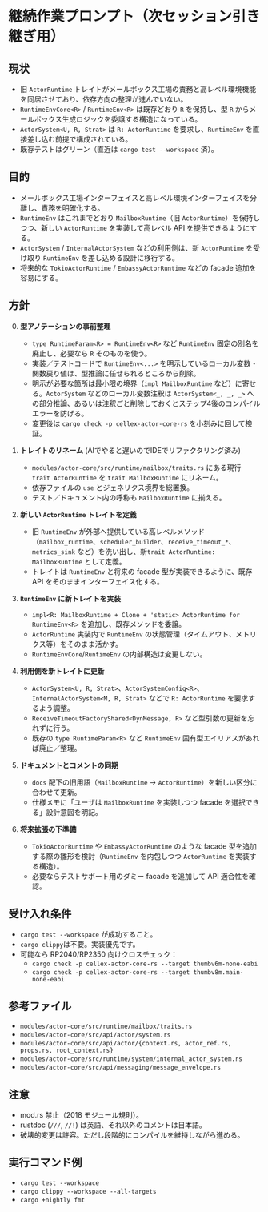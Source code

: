# 継続作業プロンプト（次セッション引き継ぎ用）

## 現状
- 旧 `ActorRuntime` トレイトがメールボックス工場の責務と高レベル環境機能を同居させており、依存方向の整理が進んでいない。
- `RuntimeEnvCore<R>` / `RuntimeEnv<R>` は既存どおり `R` を保持し、型 `R` からメールボックス生成ロジックを委譲する構造になっている。
- `ActorSystem<U, R, Strat>` は `R: ActorRuntime` を要求し、`RuntimeEnv` を直接差し込む前提で構成されている。
- 既存テストはグリーン（直近は `cargo test --workspace` 済）。

## 目的
- メールボックス工場インターフェイスと高レベル環境インターフェイスを分離し、責務を明確化する。
- `RuntimeEnv` はこれまでどおり `MailboxRuntime`（旧 `ActorRuntime`）を保持しつつ、新しい `ActorRuntime` を実装して高レベル API を提供できるようにする。
- `ActorSystem` / `InternalActorSystem` などの利用側は、新 `ActorRuntime` を受け取り `RuntimeEnv` を差し込める設計に移行する。
- 将来的な `TokioActorRuntime` / `EmbassyActorRuntime` などの facade 追加を容易にする。

## 方針
0. **型アノテーションの事前整理**
   - `type RuntimeParam<R> = RuntimeEnv<R>` など `RuntimeEnv` 固定の別名を廃止し、必要なら `R` そのものを使う。
   - 実装／テストコードで `RuntimeEnv<...>` を明示しているローカル変数・関数戻り値は、型推論に任せられるところから削除。
   - 明示が必要な箇所は最小限の境界（`impl MailboxRuntime` など）に寄せる。`ActorSystem` などのローカル変数注釈は `ActorSystem<_, _, _>` への部分推論、あるいは注釈ごと削除しておくとステップ4後のコンパイルエラーを防げる。
   - 変更後は `cargo check -p cellex-actor-core-rs` を小刻みに回して検証。

1. **トレイトのリネーム** (AIでやると遅いのでIDEでリファクタリング済み)
   - `modules/actor-core/src/runtime/mailbox/traits.rs` にある現行 `trait ActorRuntime` を `trait MailboxRuntime` にリネーム。
   - 依存ファイルの `use` とジェネリクス境界を総置換。
   - テスト／ドキュメント内の呼称も `MailboxRuntime` に揃える。

2. **新しい `ActorRuntime` トレイトを定義**
   - 旧 `RuntimeEnv` が外部へ提供している高レベルメソッド（`mailbox_runtime`、`scheduler_builder`、`receive_timeout_*`、`metrics_sink` など）を洗い出し、新`trait ActorRuntime: MailboxRuntime` として定義。
   - トレイトは `RuntimeEnv` と将来の facade 型が実装できるように、既存 API をそのままインターフェイス化する。

3. **`RuntimeEnv` に新トレイトを実装**
   - `impl<R: MailboxRuntime + Clone + 'static> ActorRuntime for RuntimeEnv<R>` を追加し、既存メソッドを委譲。
   - `ActorRuntime` 実装内で `RuntimeEnv` の状態管理（タイムアウト、メトリクス等）をそのまま活かす。
   - `RuntimeEnvCore`/`RuntimeEnv` の内部構造は変更しない。

4. **利用側を新トレイトに更新**
   - `ActorSystem<U, R, Strat>`、`ActorSystemConfig<R>`、`InternalActorSystem<M, R, Strat>` などで `R: ActorRuntime` を要求するよう調整。
   - `ReceiveTimeoutFactoryShared<DynMessage, R>` など型引数の更新を忘れずに行う。
   - 既存の `type RuntimeParam<R>` など `RuntimeEnv` 固有型エイリアスがあれば廃止／整理。

5. **ドキュメントとコメントの同期**
   - `docs` 配下の旧用語（`MailboxRuntime` → `ActorRuntime`）を新しい区分に合わせて更新。
   - 仕様メモに「ユーザは `MailboxRuntime` を実装しつつ facade を選択できる」設計意図を明記。

6. **将来拡張の下準備**
   - `TokioActorRuntime` や `EmbassyActorRuntime` のような facade 型を追加する際の雛形を検討（`RuntimeEnv` を内包しつつ `ActorRuntime` を実装する構造）。
   - 必要ならテストサポート用のダミー facade を追加して API 適合性を確認。

## 受け入れ条件
- `cargo test --workspace` が成功すること。
- `cargo clippy`は不要。実装優先です。
- 可能なら RP2040/RP2350 向けクロスチェック：
  - `cargo check -p cellex-actor-core-rs --target thumbv6m-none-eabi`
  - `cargo check -p cellex-actor-core-rs --target thumbv8m.main-none-eabi`

## 参考ファイル
- `modules/actor-core/src/runtime/mailbox/traits.rs`
- `modules/actor-core/src/api/actor/system.rs`
- `modules/actor-core/src/api/actor/{context.rs, actor_ref.rs, props.rs, root_context.rs}`
- `modules/actor-core/src/runtime/system/internal_actor_system.rs`
- `modules/actor-core/src/api/messaging/message_envelope.rs`

## 注意
- mod.rs 禁止（2018 モジュール規則）。
- rustdoc (`///`, `//!`) は英語、それ以外のコメントは日本語。
- 破壊的変更は許容。ただし段階的にコンパイルを維持しながら進める。

## 実行コマンド例
- `cargo test --workspace`
- `cargo clippy --workspace --all-targets`
- `cargo +nightly fmt`

